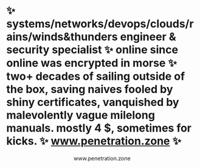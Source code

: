 # ✨ systems/networks/devops/clouds/rains/winds&thunders engineer & security specialist ✨ online since online was encrypted in morse ✨ two+ decades of sailing  outside of the box, saving naives fooled by shiny certificates, vanquished by malevolently vague milelong manuals. mostly 4 $, sometimes for kicks. ✨ www.penetration.zone ✨

<p align="center">www.penetration.zone</p>







